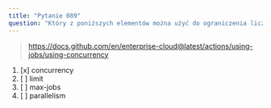 ```yaml
---
title: "Pytanie 089"
question: "Który z poniższych elementów można użyć do ograniczenia liczby jednocześnie uruchamianych zadań w ramach GitHub Actions workflow?"
---
```



> https://docs.github.com/en/enterprise-cloud@latest/actions/using-jobs/using-concurrency
1. [x] concurrency
1. [ ] limit
1. [ ] max-jobs
1. [ ] parallelism

